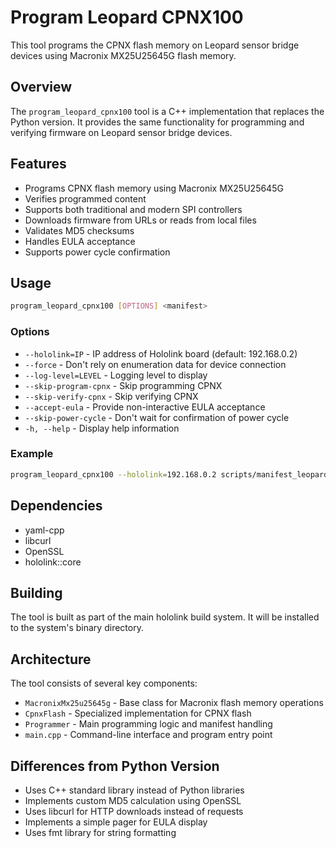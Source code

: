 # Program Leopard CPNX100

This tool programs the CPNX flash memory on Leopard sensor bridge devices using Macronix
MX25U25645G flash memory.

## Overview

The `program_leopard_cpnx100` tool is a C++ implementation that replaces the Python
version. It provides the same functionality for programming and verifying firmware on
Leopard sensor bridge devices.

## Features

- Programs CPNX flash memory using Macronix MX25U25645G
- Verifies programmed content
- Supports both traditional and modern SPI controllers
- Downloads firmware from URLs or reads from local files
- Validates MD5 checksums
- Handles EULA acceptance
- Supports power cycle confirmation

## Usage

```bash
program_leopard_cpnx100 [OPTIONS] <manifest>
```

### Options

- `--hololink=IP` - IP address of Hololink board (default: 192.168.0.2)
- `--force` - Don't rely on enumeration data for device connection
- `--log-level=LEVEL` - Logging level to display
- `--skip-program-cpnx` - Skip programming CPNX
- `--skip-verify-cpnx` - Skip verifying CPNX
- `--accept-eula` - Provide non-interactive EULA acceptance
- `--skip-power-cycle` - Don't wait for confirmation of power cycle
- `-h, --help` - Display help information

### Example

```bash
program_leopard_cpnx100 --hololink=192.168.0.2 scripts/manifest_leopard_cpnx100.yaml
```

## Dependencies

- yaml-cpp
- libcurl
- OpenSSL
- hololink::core

## Building

The tool is built as part of the main hololink build system. It will be installed to the
system's binary directory.

## Architecture

The tool consists of several key components:

- `MacronixMx25u25645g` - Base class for Macronix flash memory operations
- `CpnxFlash` - Specialized implementation for CPNX flash
- `Programmer` - Main programming logic and manifest handling
- `main.cpp` - Command-line interface and program entry point

## Differences from Python Version

- Uses C++ standard library instead of Python libraries
- Implements custom MD5 calculation using OpenSSL
- Uses libcurl for HTTP downloads instead of requests
- Implements a simple pager for EULA display
- Uses fmt library for string formatting
